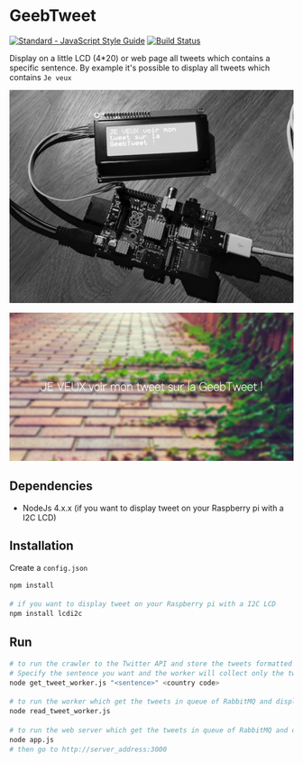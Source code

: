 # GeebTweet
[![Standard - JavaScript Style Guide](https://img.shields.io/badge/code%20style-standard-brightgreen.svg)](http://standardjs.com/)
[![Build Status](https://travis-ci.org/GeebToo/GeebTweet.svg?branch=master)](https://travis-ci.org/GeebToo/GeebTweet)

Display on a little LCD (4*20) or web page all tweets which contains a specific sentence.
By example it's possible to display all tweets which contains `Je veux`

![GeebTweet](https://raw.githubusercontent.com/GeebToo/GeebTweet/master/screenshots/geebtweet.jpg)

![GeebTweetWebPage](https://raw.githubusercontent.com/GeebToo/GeebTweet/develop/screenshots/geebtweetweb.jpg)

## Dependencies

* NodeJs 4.x.x (if you want to display tweet on your Raspberry pi with a I2C LCD)


## Installation

Create a `config.json`

```bash
npm install

# if you want to display tweet on your Raspberry pi with a I2C LCD
npm install lcdi2c
```


## Run

```bash
# to run the crawler to the Twitter API and store the tweets formatted in RabbitMQ.
# Specify the sentence you want and the worker will collect only the tweets that contain that sentence
node get_tweet_worker.js "<sentence>" <country code>

# to run the worker which get the tweets in queue of RabbitMQ and displays (in LCD or console)
node read_tweet_worker.js

# to run the web server which get the tweets in queue of RabbitMQ and displays in web page with socket.io
node app.js
# then go to http://server_address:3000
```

